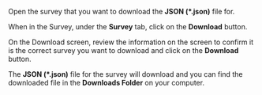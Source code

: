 Open the survey that you want to download the **JSON (*.json)** file for.

When in the Survey, under the **Survey** tab, click on the **Download** button.

On the Download screen, review the information on the screen to confirm it is the correct survey you want to download and click on the **Download** button.

The **JSON (*.json)** file for the survey will download and you can find the downloaded file in the **Downloads Folder** on your computer.